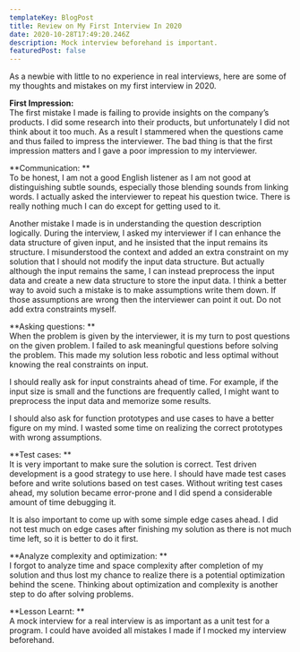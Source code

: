 ```yaml
---
templateKey: BlogPost
title: Review on My First Interview In 2020
date: 2020-10-28T17:49:20.246Z
description: Mock interview beforehand is important.
featuredPost: false
---
```

As a newbie with little to no experience in real interviews, here are some of my thoughts and mistakes on my first interview in 2020. 


**First Impression:** \
The first mistake I made is failing to provide insights on the company’s products. I did some research into their products, but unfortunately I did not think about it too much. As a result I stammered when the questions came and thus failed to impress the interviewer. The bad thing is that the first impression matters and I gave a poor impression to my interviewer.


**Communication:** \
To be honest, I am not a good English listener as I am not good at distinguishing subtle sounds, especially those blending sounds from linking words. I actually asked the interviewer to repeat his question twice. There is really nothing much I can do except for getting used to it. 

Another mistake I made is in understanding the question description logically. During the interview, I asked my interviewer if I can enhance the data structure of given input, and he insisted that the input remains its structure. I misunderstood the context and added an extra constraint on my solution that I should not modify the input data structure. But actually although the input remains the same, I can instead preprocess the input data and create a new data structure to store the input data. I think a better way to avoid such a mistake is to make assumptions write them down. If those assumptions are wrong then the interviewer can point it out. Do not add extra constraints myself.

**Asking questions:** \
When the problem is given by the interviewer, it is my turn to post questions on the given problem. I failed to ask meaningful questions before solving the problem. This made my solution less robotic and less optimal without knowing the real constraints on input. 

I should really ask for input constraints ahead of time. For example, if the input size is small and the functions are frequently called, I might want to preprocess the input data and memorize some results. 

I should also ask for function prototypes and use cases to have a better figure on my mind. I wasted some time on realizing the correct prototypes with wrong assumptions. 

**Test cases:** \
It is very important to make sure the solution is correct. Test driven development is a good strategy to use here. I should have made test cases before and write solutions based on test cases. Without writing test cases ahead, my solution became error-prone and I did spend a considerable amount of time debugging it. 

It is also important to come up with some simple edge cases ahead. I did not test much on edge cases after finishing my solution as there is not much time left, so it is better to do it first.

**Analyze complexity and optimization:** \
I forgot to analyze time and space complexity after completion of my solution and thus lost my chance to realize there is a potential optimization behind the scene. Thinking about optimization and complexity is another step to do after solving problems.

**Lesson Learnt:** \
A mock interview for a real interview is as important as a unit test for a program. I could have avoided all mistakes I made if I mocked my interview beforehand.
